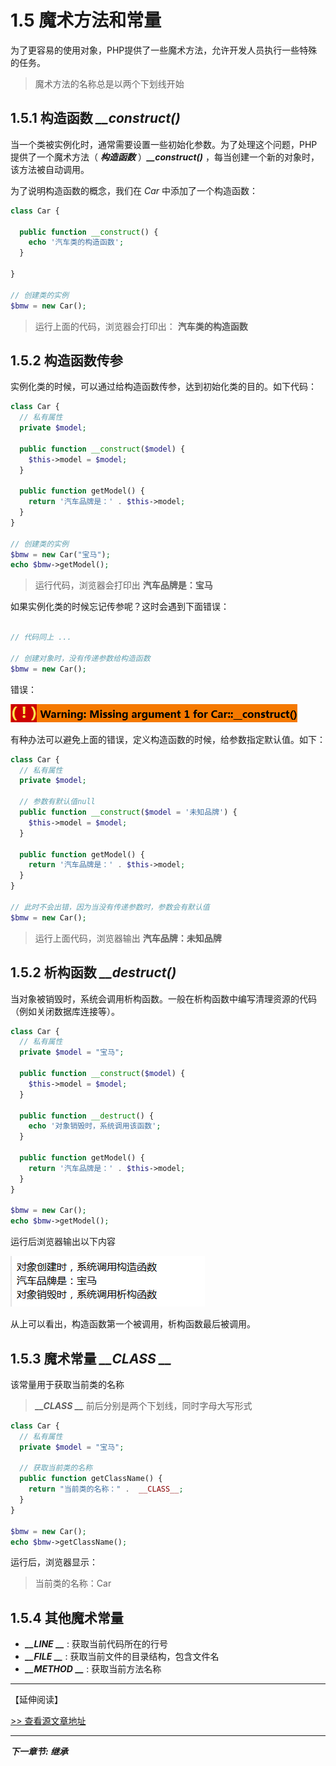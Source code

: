 # 1.5 魔术方法和常量

为了更容易的使用对象，PHP提供了一些魔术方法，允许开发人员执行一些特殊的任务。

> 魔术方法的名称总是以两个下划线开始

## 1.5.1 构造函数 ***__construct()***

当一个类被实例化时，通常需要设置一些初始化参数。为了处理这个问题，PHP提供了一个魔术方法（ ***构造函数*** ）***__construct()*** ，每当创建一个新的对象时，该方法被自动调用。

为了说明构造函数的概念，我们在 *Car* 中添加了一个构造函数：

```PHP
class Car {

  public function __construct() {
    echo '汽车类的构造函数';
  }

}

// 创建类的实例
$bmw = new Car();
```

> 运行上面的代码，浏览器会打印出： **汽车类的构造函数**

## 1.5.2 构造函数传参

实例化类的时候，可以通过给构造函数传参，达到初始化类的目的。如下代码：

```PHP
class Car {
  // 私有属性
  private $model;

  public function __construct($model) {
    $this->model = $model;
  }

  public function getModel() {
    return '汽车品牌是：' . $this->model;
  }
}

// 创建类的实例
$bmw = new Car("宝马");
echo $bmw->getModel();
```

> 运行代码，浏览器会打印出 **汽车品牌是：宝马**

如果实例化类的时候忘记传参呢？这时会遇到下面错误：


```PHP

// 代码同上 ...

// 创建对象时，没有传递参数给构造函数
$bmw = new Car();
```

错误：

![image](../images/construct.png)

有种办法可以避免上面的错误，定义构造函数的时候，给参数指定默认值。如下：

```PHP
class Car {
  // 私有属性
  private $model;

  // 参数有默认值null
  public function __construct($model = '未知品牌') {
    $this->model = $model;
  }

  public function getModel() {
    return '汽车品牌是：' . $this->model;
  }
}

// 此时不会出错，因为当没有传递参数时，参数会有默认值
$bmw = new Car();

```

> 运行上面代码，浏览器输出 **汽车品牌：未知品牌**


## 1.5.2 析构函数 ***__destruct()***

当对象被销毁时，系统会调用析构函数。一般在析构函数中编写清理资源的代码（例如关闭数据库连接等）。

```PHP
class Car {
  // 私有属性
  private $model = "宝马";

  public function __construct($model) {
    $this->model = $model;
  }

  public function __destruct() {
    echo '对象销毁时，系统调用该函数';
  }

  public function getModel() {
    return '汽车品牌是：' . $this->model;
  }
}

$bmw = new Car();
echo $bmw->getModel();
```

运行后浏览器输出以下内容

![image](../images/destruct.png)

从上可以看出，构造函数第一个被调用，析构函数最后被调用。

## 1.5.3 魔术常量 ***__CLASS*** ***__***

该常量用于获取当前类的名称

> ***__CLASS*** ***__*** 前后分别是两个下划线，同时字母大写形式

```PHP
class Car {
  // 私有属性
  private $model = "宝马";

  // 获取当前类的名称
  public function getClassName() {
    return "当前类的名称：" .  __CLASS__;
  }
}

$bmw = new Car();
echo $bmw->getClassName();
```

运行后，浏览器显示：
> 当前类的名称：Car

## 1.5.4 其他魔术常量

* ***__LINE*** ***__*** : 获取当前代码所在的行号
* ***__FILE*** ***__*** : 获取当前文件的目录结构，包含文件名
* ***__METHOD*** ***__*** : 获取当前方法名称


----------

【延伸阅读】

[>> 查看源文章地址 ](https://github.com/yiicode101/learn-php)

-------

***下一章节: 继承***
